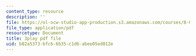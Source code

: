 ```yaml
---
content_type: resource
description: ''
file: https://ol-ocw-studio-app-production.s3.amazonaws.com/courses/8-01sc-classical-mechanics-fall-2016/b82a5373bfc66b35c1d6abee05ed012e_Q3v_2znHCvg.pdf
file_type: application/pdf
resourcetype: Document
title: 3play pdf file
uid: b82a5373-bfc6-6b35-c1d6-abee05ed012e
---
```

